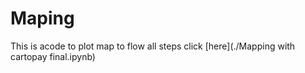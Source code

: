 # Maping
This is acode to plot map
to flow all steps 
click [here](./Mapping with cartopay final.ipynb)
